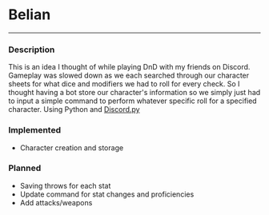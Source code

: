 # Belian
---
### Description
This is an idea I thought of while playing DnD with my friends on Discord. Gameplay was slowed down as we each searched through our character sheets for what dice and modifiers we had to roll for every check. So I thought having a bot store our character's information so we simply just had to input a simple command to perform whatever specific roll for a specified character.
Using Python and [Discord.py](https://discordpy.readthedocs.io/en/stable/index.html#)

### Implemented
- Character creation and storage

### Planned
- Saving throws for each stat
- Update command for stat changes and proficiencies
- Add attacks/weapons

